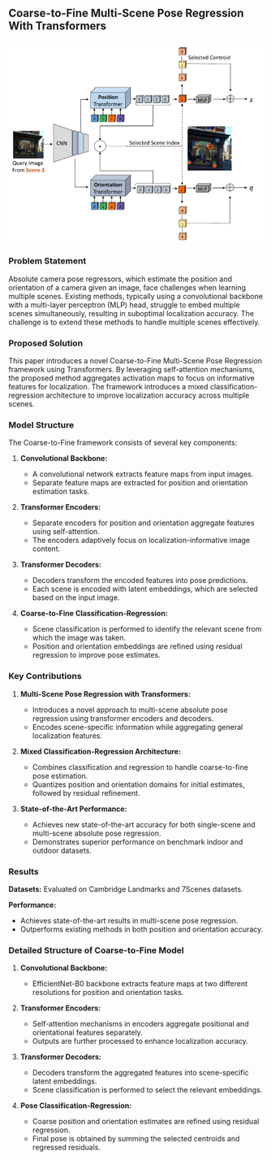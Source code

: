 ## Coarse-to-Fine Multi-Scene Pose Regression With Transformers

![CoVisPose Architecture](https://github.com/Husseinhhameed/Transformer-Based-Camera-localization-review/blob/main/images/Caorsetofine.png)


### Problem Statement
Absolute camera pose regressors, which estimate the position and orientation of a camera given an image, face challenges when learning multiple scenes. Existing methods, typically using a convolutional backbone with a multi-layer perceptron (MLP) head, struggle to embed multiple scenes simultaneously, resulting in suboptimal localization accuracy. The challenge is to extend these methods to handle multiple scenes effectively.

### Proposed Solution
This paper introduces a novel Coarse-to-Fine Multi-Scene Pose Regression framework using Transformers. By leveraging self-attention mechanisms, the proposed method aggregates activation maps to focus on informative features for localization. The framework introduces a mixed classification-regression architecture to improve localization accuracy across multiple scenes.

### Model Structure
The Coarse-to-Fine framework consists of several key components:

1. **Convolutional Backbone:**
   - A convolutional network extracts feature maps from input images.
   - Separate feature maps are extracted for position and orientation estimation tasks.

2. **Transformer Encoders:**
   - Separate encoders for position and orientation aggregate features using self-attention.
   - The encoders adaptively focus on localization-informative image content.

3. **Transformer Decoders:**
   - Decoders transform the encoded features into pose predictions.
   - Each scene is encoded with latent embeddings, which are selected based on the input image.

4. **Coarse-to-Fine Classification-Regression:**
   - Scene classification is performed to identify the relevant scene from which the image was taken.
   - Position and orientation embeddings are refined using residual regression to improve pose estimates.

### Key Contributions
1. **Multi-Scene Pose Regression with Transformers:**
   - Introduces a novel approach to multi-scene absolute pose regression using transformer encoders and decoders.
   - Encodes scene-specific information while aggregating general localization features.

2. **Mixed Classification-Regression Architecture:**
   - Combines classification and regression to handle coarse-to-fine pose estimation.
   - Quantizes position and orientation domains for initial estimates, followed by residual refinement.

3. **State-of-the-Art Performance:**
   - Achieves new state-of-the-art accuracy for both single-scene and multi-scene absolute pose regression.
   - Demonstrates superior performance on benchmark indoor and outdoor datasets.

### Results
**Datasets:** Evaluated on Cambridge Landmarks and 7Scenes datasets.

**Performance:**
- Achieves state-of-the-art results in multi-scene pose regression.
- Outperforms existing methods in both position and orientation accuracy.

### Detailed Structure of Coarse-to-Fine Model
1. **Convolutional Backbone:**
   - EfficientNet-B0 backbone extracts feature maps at two different resolutions for position and orientation tasks.

2. **Transformer Encoders:**
   - Self-attention mechanisms in encoders aggregate positional and orientational features separately.
   - Outputs are further processed to enhance localization accuracy.

3. **Transformer Decoders:**
   - Decoders transform the aggregated features into scene-specific latent embeddings.
   - Scene classification is performed to select the relevant embeddings.

4. **Pose Classification-Regression:**
   - Coarse position and orientation estimates are refined using residual regression.
   - Final pose is obtained by summing the selected centroids and regressed residuals.



